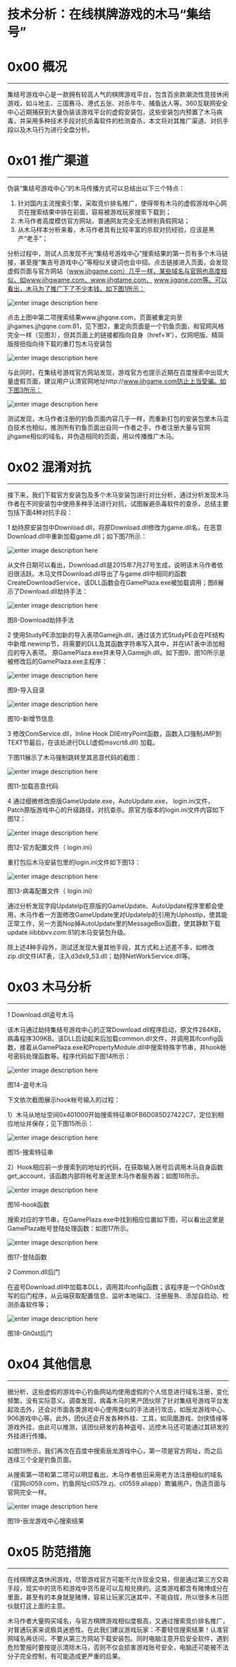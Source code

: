 # 技术分析：在线棋牌游戏的木马“集结号”

0x00 概况
=======

* * *

集结号游戏中心是一款拥有较高人气的棋牌游戏平台，包含百余款潮流性竞技休闲游戏，如斗地主、三国赛马、港式五张、对杀牛牛、捕鱼达人等。360互联网安全中心近期捕获到大量伪装该游戏平台的虚假安装包，这些安装包内预置了木马病毒，并采用多种技术手段对抗杀毒软件的检测查杀，本文将对其推广渠道、对抗手段以及木马行为进行全盘分析。

0x01 推广渠道
=========

* * *

伪装“集结号游戏中心”的木马传播方式可以总结出以下三个特点：

1.  针对国内主流搜索引擎，采取竞价排名推广，使得带有木马的虚假游戏中心网页在搜索结果中排在前面，容易被游戏玩家搜索下载到；
2.  木马作者高度模仿官方网站，普通网友完全无法辨别真假网站；
3.  从木马样本分析来看，木马作者具有比较丰富的杀软对抗经验，应该是黑产“老手”；

分析过程中，测试人员发现不光“集结号游戏中心”搜索结果的第一页有多个木马链接，甚至搜“集吉号游戏中心”等相似关键词也会中招。点击链接进入页面，会发现虚假页面与官方网站（www.jjhgame.com）几乎一样，某些域名与官网也高度相似，如www.jjhgwame.com、www.jjhgtame.com、 www.jjgqne.com等。可以看出，木马为了推广下了不少本钱。如下图1所示：

![enter image description here](http://drops.javaweb.org/uploads/images/715e5bfa37a2253e8ae5a95ca09af3bf33bc01f0.jpg)

点击上图中第二项搜索结果www.jjhgqne.com，页面被重定向至jjhgames.jjhgqne.com:81，见下图2，重定向页面是一个钓鱼页面，和官网风格完全一样（见图3），但其页面上的链接都指向自身（href=’#’），仅网吧版、精简版按扭指向待下载的重打包木马安装包

![enter image description here](http://drops.javaweb.org/uploads/images/b4e4e7df4a6df31c41140f259f208563170606d1.jpg)

与此同时，在集结号游戏官方网站发现，游戏官方也提示近期在百度搜索中出现大量虚假页面，建议用户认清官网地址http://www.jjhgame.com防止上当受骗。如下图3所示：

![enter image description here](http://drops.javaweb.org/uploads/images/3cea7882d180b29b01ef1bf6fba7d2b93d1f72ba.jpg)

测试发现，木马作者注册的钓鱼页面内容几乎一样，而重新打包的安装包里木马混白技术也相似，推测所有钓鱼页面出自同一作者之手。作者注册大量与官网jjhgame相似的域名，并伪造相同的页面，用以传播推广木马。

0x02 混淆对抗
=========

* * *

接下来，我们下载官方安装包及多个木马安装包进行对比分析，通过分析发现木马作者在不同安装包中使用多种手法进行对抗，试图躲避杀毒软件的查杀，总结主要包括下面4种对抗手段：

1 劫持原安装包中Download.dll，将原Download.dll修改为game.dll名，在恶意Download.dll中重新加载game.dll；如下图7所示：

![enter image description here](http://drops.javaweb.org/uploads/images/68083bf1b066c3e2ba8d3ab47894944f031feba3.jpg)

从文件日期可以看出，Download.dll是2015年7月27号生成，说明该木马作者依旧很活跃。木马文件Download.dll导出了与game.dll中相同的函数CreateDownloadService，该DLL函数会在GamePlaza.exe被加载调用；图8展示了Download.dll劫持手法：

![enter image description here](http://drops.javaweb.org/uploads/images/359f9d869deba0a0fe98fad6f5749daabc7258ad.jpg)

图8-Download劫持手法

2 使用StudyPE添加新的导入表项Gamejjh.dll，通过该方式StudyPE会在PE结构中新增.newimp节，将需要的DLL及其函数字符串写入其中，并在IAT表中添加相应的导入表项。 原GamePlaza.exe并未导入Gamejjh.dll。如下图9、图10所示是被修改后的GamePlaza.exe主程序：

![enter image description here](http://drops.javaweb.org/uploads/images/8483c0bce4015b2966dbfe4f7aad845da1287996.jpg)

图9-导入目录

![enter image description here](http://drops.javaweb.org/uploads/images/b13808f046534a49e7f5ebc41eb69abb9efce88b.jpg)

图10-新增节信息

3 修改ComService.dll，Inline Hook DllEntryPoint函数，函数入口强制JMP到TEXT节最后，在该处进行DLL(虚假msvcrt8.dll) 加载。

下图11展示了木马强制跳转至其恶意代码的截图：

![enter image description here](http://drops.javaweb.org/uploads/images/6bec7f5122d3624ba2e73a25dda3458d6cff6755.jpg)

图11-加载恶意代码

4 通过细微修改原版GameUpdate.exe，AutoUpdate.exe， login.ini文件，Patch原版游戏中心的升级路径，对抗查杀。原官方版本的login.ini文件内容如下图12：

![enter image description here](http://drops.javaweb.org/uploads/images/3fd491fee3ce8be90396871d7eeace861e1e29de.jpg)

图12-官方配置文件（ login.ini）

重打包后木马安装包里的login.ini文件如下图13：

![enter image description here](http://drops.javaweb.org/uploads/images/905f50ea410bf516d8125177a3f62dcfe0ce3749.jpg)

图13-病毒配置文件（ login.ini）

通过分析发现字段UpdateIp在原版的GameUpdate、AutoUpdate程序里都会使用，木马作者一方面修改GameUpdate里对UpdateIp的引用为UphostIp，使其能正常工作，另一方面Nop掉AutoUpdate里的MessageBox函数，使其静默下载update.iiibbbvv.com:81的木马安装包升级。

除上述4种手段外，测试还发现大量其他手段，其方式和上述差不多，如修改zip.dll文件IAT表，注入d3dx9_53.dll；劫持NetWorkService.dll等。

0x03 木马分析
=========

* * *

1 Download.dll盗号木马

该木马通过劫持集结号游戏中心的正常Download.dll程序启动，原文件284KB，病毒程序309KB。该DLL启动起来后加载common.dll文件，并调用其ifconfig函数，接着从GamePlaza.exe和PropertyModule.dll中搜索特殊字节串，并hook帐号密码处理函数等。程序代码如下图14所示：

![enter image description here](http://drops.javaweb.org/uploads/images/8c3b9f1d548be68b27e6556e4e81464b0f6c8df9.jpg)

图14-盗号木马

下文依次截图展示hook帐号输入的过程：

1）木马从地址空间0x401000开始搜索特征串0FB6D085D27422C7，定位到相应地址并保存；见下图15所示：

![enter image description here](http://drops.javaweb.org/uploads/images/e540417f39649ad8378eff8c9d3c9ab2af854536.jpg)

图15-搜索特征串

2）Hook相应前一步搜索到的地址的代码，在获取输入帐号后调用木马自身函数get_account，该函数内部将帐号发送至木马作者服务器；如图16所示。

![enter image description here](http://drops.javaweb.org/uploads/images/3e03940095f38f2b66a78fa92f1782b007de8a02.jpg)

图16-hook函数

搜索对应的字节串，在GamePlaza.exe中找到相应位置如下图，可以看出这里是GamePlaza帐号登陆处理函数：如图17所示。

![enter image description here](http://drops.javaweb.org/uploads/images/690da5ca8bc2a9a8e94dff8eb30a9f6d59fa40d2.jpg)

图17-登陆函数

2 Common.dll后门

在盗号Download.dll中加载本DLL，调用其ifconfig函数；该程序是一个Gh0st改写的后门程序，从云端获取配置信息、监听本地端口、注册服务、添加自启动、检测杀毒软件等；

![enter image description here](http://drops.javaweb.org/uploads/images/c0ce375f0929a4b37057295ad841385a306766bb.jpg)

图18-Gh0st后门

0x04 其他信息
=========

* * *

据分析，这些虚假的游戏中心钓鱼网站均使用虚假的个人信息进行域名注册，变化频繁，没有实际意义。调查发现，病毒木马的黑产团伙除了针对集结号游戏平台发起攻击外，还会对市面各类游戏中心使用类似的手法进行攻击，如辰龙游戏中心、906游戏中心等。此外，团伙还会开发各种外挂、工具，如凤凰游戏、剑侠情缘等游戏外挂，由此可以推测，该团伙研发的各种盗号、远控木马还可能通过其研发的外挂进行传播。

如图19所示，我们再次在百度中搜索辰龙游戏中心，第一项是官方网址，而之后连续三个全是钓鱼页面。

从搜索第一项和第二项可以明显看出，木马作者依旧采用老方法注册相似的域名（官网cl059.com，钓鱼网址cl0579.zj、cl0559.aliapp）欺骗用户，伪造页面与官网完全一样。

![enter image description here](http://drops.javaweb.org/uploads/images/f8ca0f385646999cbfd0002140ca7c3299384a95.jpg)

图19-辰龙游戏中心搜索结果

0x05 防范措施
=========

* * *

在线棋牌这类休闲游戏，尽管游戏官方可能不允许现金交易，但是通过第三方交易手段，现实中的货币和游戏中货币是可以互相兑换的。这类游戏都含有赌博成分在里面，甚至有的本身就是赌博，容易让玩家沉迷其中，不能自拔，所以很多木马团伙就打这上面的主意。

木马作者大量购买域名，与官方棋牌游戏相似度极高，又通过搜索竞价排名推广，对普通玩家来说极具迷惑性。在此我们建议游戏玩家：不要轻信搜索结果！认准官网域名再访问，不要从第三方网站下载安装包。同时电脑注意开启安全软件，遇到危险警报时要按提示清除木马，否则不仅会损害游戏账号安全，电脑还可能被不法分子完全控制，有可能造成更严重的后果。